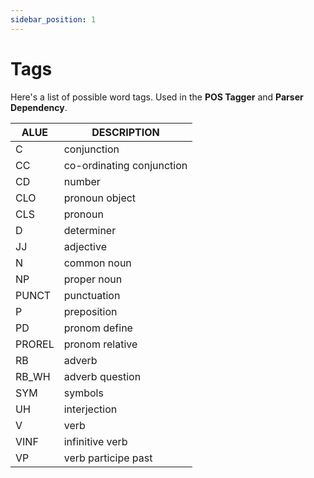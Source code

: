 ```yaml
---
sidebar_position: 1
---
```


# Tags

Here's a list of possible word tags. Used in the **POS Tagger** and **Parser Dependency**.

| ALUE   	| DESCRIPTION               	|
|--------	|---------------------------	|
| C      	| conjunction               	|
| CC     	| co-ordinating conjunction 	|
| CD     	| number                    	|
| CLO    	| pronoun object            	|
| CLS    	| pronoun                   	|
| D      	| determiner                	|
| JJ     	| adjective                 	|
| N      	| common noun               	|
| NP     	| proper noun               	|
| PUNCT  	| punctuation               	|
| P      	| preposition               	|
| PD     	| pronom define             	|
| PROREL 	| pronom relative           	|
| RB     	| adverb                    	|
| RB_WH  	| adverb question           	|
| SYM    	| symbols                   	|
| UH     	| interjection              	|
| V      	| verb                      	|
| VINF   	| infinitive verb           	|
| VP     	| verb participe past       	|